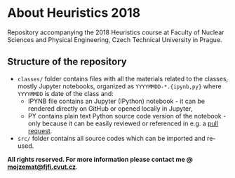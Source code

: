 # About Heuristics 2018

Repository accompanying the 2018 Heuristics course at Faculty of Nuclear Sciences and Physical Engineering, Czech Technical University in Prague.

## Structure of the repository

* `classes/` folder contains files with all the materials related to the classes, mostly Jupyter notebooks, organized as `YYYYMMDD-*.{ipynb,py}` where `YYYYMMDD` is date of the class and:
   * IPYNB file contains an Jupyter (IPython) notebook - it can be rendered directly on GitHub or opened locally in Jupyter,
   * PY contains plain text Python source code version of the notebook - only because it can be easily reviewed or referenced in e.g. a [pull request](https://help.github.com/articles/about-pull-requests/).
* `src/` folder contains all source codes which can be imported and re-used.

**All rights reserved. For more information please contact me @ [mojzemat@fjfi.cvut.cz](mailto:mojzemat@fjfi.cvut.cz)**.
